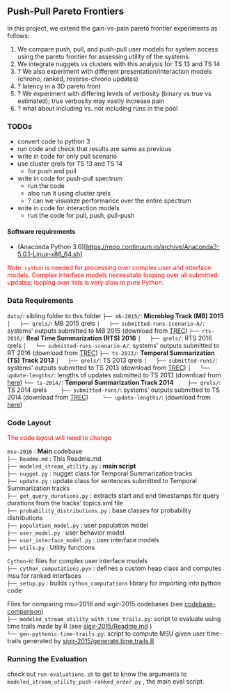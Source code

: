 
## Push-Pull Pareto Frontiers

In this project, we extend the gain-vs-pain pareto frontier experiments as follows:
1. We compare push, pull, and push-pull user models for system access using the pareto frontier for assessing utility of the systems.
2. We integrate nuggets vs clusters with this analysis for TS 13 and TS 14
3. ? We also experiment with different presentation/interaction models (chrono, ranked, reverse-chrono updates)
4. ? latency in a 3D pareto front
5. ? We experiment with differing levels of verbosity (binary vs true vs estimated); true verbosity may vastly increase pain
6. ? what about including vs. not including runs in the pool

### TODOs
- convert code to python 3
- run code and check that results are same as previous
- write in code for only pull scenario
- use cluster qrels for TS 13 and TS 14
    - for push and pull 
- write in code for push-pull spectrum
    - run the code 
    - also run it using cluster qrels
    - ? can we visualize performance over the entire spectrum 
- write in code for interaction models
    - run the code for pull, push, pull-push    
    

#### Software requirements
- (Anaconda Python 3.6)[https://repo.continuum.io/archive/Anaconda3-5.0.1-Linux-x86_64.sh]

<span style="color:red"> Note: ```cython``` is needed for processing over complex user and interface models. 
Complex interface models necessitate looping over all submitted updates; looping over lists is very slow in pure Python. </span>

### Data Requirements

```data/```: sibling folder to this folder
```├── mb-2015/```: **Microblog Track (MB) 2015**
```│   ├── qrels/```: MB 2015 qrels
```│   ├── submitted-runs-scenario-A/```: systems' outputs submitted to MB 2015 (download from [TREC](http://trec.nist.gov))
```├── rts-2016/```: **Real Time Summarization (RTS) 2016**
```│   ├── qrels/```: RTS 2016 qrels
```│   └── submitted-runs-scenario-A/```: systems' outputs submitted to RT 2016 (download from [TREC](http://trec.nist.gov))
```├── ts-2013/```: **Temporal Summarization (TS) Track 2013** 
```│   ├── qrels/```: TS 2013 qrels
```│   ├── submitted-runs/```: systems' outputs submitted to TS 2013 (download from [TREC](http://trec.nist.gov))
```│   └── update-lengths/```: lengths of updates submitted to TS 2013 (download from [here](https://cs.uwaterloo.ca/~gbaruah/ts-2013-update-lengths.html))
```└── ts-2014/```: **Temporal Summarization Track 2014**
```    ├── qrels/```: TS 2014 qrels
```    ├── submitted-runs/```: systems' outputs submitted to TS 2014 (download from [TREC](http://trec.nist.gov))
```    └── update-lengths/```: (download from [here](https://cs.uwaterloo.ca/~gbaruah/ts-2014-update-lengths.html))


### Code Layout

<span style="color:red">The code layout will need to change</span>


```msu-2016``` : **Main** codebase <br>
```├── Readme.md``` : This Readme.md <br>
```├── modeled_stream_utility.py``` : **main script** <br>
```├── nugget.py``` : nugget class for Temporal Summarization tracks <br>
```├── update.py``` : update class for sentences submitted to Temporal Summarization tracks <br>
```├── get_query_durations.py``` : extracts start and end timestamps for query durations from the tracks' topics.xml file <br>
```├── probability_distributions.py``` : base classes for probability distributions <br>
```├── population_model.py``` : user population model <br>
```├── user_model.py``` : user behavior model <br>
```├── user_interface_model.py``` : user interface models <br>
```├── utils.py``` : Utility functions  <br>

```Cython```-ic files for complex user interface models <br>
```├── cython_computations.pyx``` : defines a custom heap class and computes msu for ranked interfaces  <br>
```├── setup.py``` : builds ```cython_computations``` library for importing into python code  <br>

Files for comparing msu-2016 and sigir-2015 codebases (see [codebase-comparison](#Codebase-comparison))  <br>
```├── modeled_stream_utility_with_time_trails.py```: script to evaluate using time trails made by R (see [sigir-2015/Readme.md](../sigir-2015/Readme.md) ) <br>
```└── gen-pythonic-time-trails.py```: script to compute MSU given user time-trails generated by [sigir-2015/generate.time.trails.R](../sigir-2015/generate.time.trails.R)  <br>


### Running the Evaluation

check out ```run-evaluations.sh``` to get to know the arguments to ```modeled_stream_utility_push-ranked_order.py``` , the main eval script.
